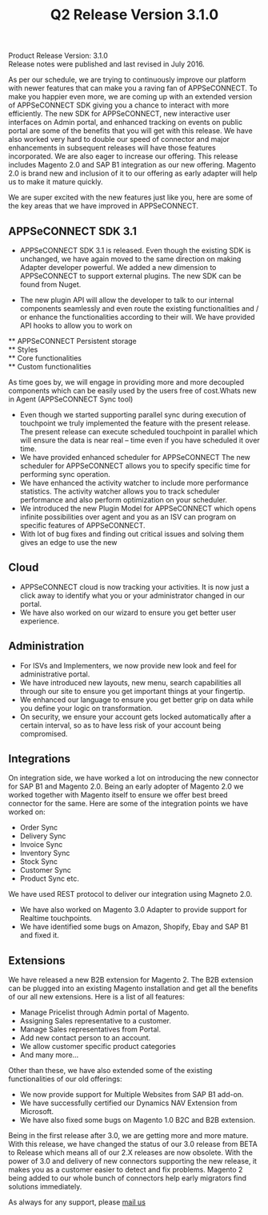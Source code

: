 ﻿---
title: "Q2 Release Version 3.1.0"
toc: true
tag: developers
category: "release-notes"
menus: 
    2016Release:
        title: "Q2 V 3.1.0"
        weight: 3
        icon: fa fa-wpexplorer
        identifier: 2016Q2Release
---
Product Release Version: 3.1.0   
Release notes were published and last revised in July 2016. 

As per our schedule, we are trying to continuously improve our platform with newer features that can make you a raving fan of APPSeCONNECT. To make you happier even more, we are coming up with an extended version of APPSeCONNECT SDK giving you a chance to interact with more efficiently. The new SDK for APPSeCONNECT, new interactive user interfaces on Admin portal, and enhanced tracking on events on public portal are some of the benefits that you will get with this release. We have also worked very hard to double our speed of connector and major enhancements in subsequent releases will have those features incorporated.
We are also eager to increase our offering. This release includes Magento 2.0 and 
SAP B1 integration as our new offering. Magento 2.0 is brand new and inclusion 
of it to our offering as early adapter will help us to make it mature quickly.   

We are super excited with the new features just like you, here are some of the key 
areas that we have improved in APPSeCONNECT.

## APPSeCONNECT SDK 3.1

* APPSeCONNECT SDK 3.1 is released. Even though the existing SDK is unchanged, 
we have again moved to the same direction on making Adapter developer powerful. 
We added a new dimension to APPSeCONNECT to support external plugins. 
The new SDK can be found from Nuget.   

* The new plugin API will allow the developer to talk to our internal components 
seamlessly and even route the existing functionalities and / or enhance the 
functionalities according to their will. We have provided API hooks to allow you 
to work on    

** APPSeCONNECT Persistent storage  
** Styles  
** Core functionalities  
** Custom functionalities  

As time goes by, we will engage in providing more and more decoupled components 
which can be easily used by the users free of cost.Whats new in Agent
 (APPSeCONNECT Sync tool)  

* Even though we started supporting parallel sync during execution of touchpoint we truly implemented the feature with the present release. The present release can execute scheduled touchpoint in parallel which will ensure the data is near real – time even if you have scheduled it over time.
* We have provided enhanced scheduler for APPSeCONNECT The new scheduler for APPSeCONNECT allows you to specify specific time for performing sync operation.
* We have enhanced the activity watcher to include more performance statistics. The activity watcher allows you to track scheduler performance and also perform optimization on your scheduler.
* We introduced the new Plugin Model for APPSeCONNECT which opens infinite possibilities over agent and you as an ISV can program on specific features of APPSeCONNECT.
* With lot of bug fixes and finding out critical issues and solving them gives an edge to use the new

## Cloud
* APPSeCONNECT cloud is now tracking your activities. It is now just a click away to identify what you or your administrator changed in our portal.
* We have also worked on our wizard to ensure you get better user experience.

## Administration
* For ISVs and Implementers, we now provide new look and feel for administrative portal.
* We have introduced new layouts, new menu, search capabilities all through our site to ensure you get important things at your fingertip.
* We enhanced our language to ensure you get better grip on data while you define your logic on transformation.
* On security, we ensure your account gets locked automatically after a certain interval, so as to have less risk of your account being compromised.

## Integrations
On integration side, we have worked a lot on introducing the new connector for SAP B1 and Magento 2.0. Being an early adopter of Magento 2.0 we worked together with Magento itself to ensure we offer best breed connector for the same.
Here are some of the integration points we have worked on:
* Order Sync  
* Delivery Sync  
* Invoice Sync  
* Inventory Sync  
* Stock Sync  
* Customer Sync  
* Product Sync etc.  

We have used REST protocol to deliver our integration using Magneto 2.0.
* We have also worked on Magento 3.0 Adapter to provide support for Realtime 
touchpoints.    
* We have identified some bugs on Amazon, Shopify, Ebay and SAP B1 and fixed it.  

## Extensions
We have released a new B2B extension for Magento 2. The B2B extension can be plugged into an existing Magento installation and get all the benefits of our all new extensions. Here is a list of all features:
* Manage Pricelist through Admin portal of Magento.  
* Assigning Sales representative to a customer.  
* Manage Sales representatives from Portal.  
* Add new contact person to an account.  
* We allow customer specific product categories
* And many more…  

Other than these, we have also extended some of the existing functionalities of our old offerings:
* We now provide support for Multiple Websites from SAP B1 add-on.     
* We have successfully certified our Dynamics NAV Extension from Microsoft.      
* We have also fixed some bugs on Magento 1.0 B2C and B2B extension.   

Being in the first release after 3.0, we are getting more and more mature. 
With this release, we have changed the status of our 3.0 release from BETA to 
Release which means all of our 2.X releases are now obsolete. With the power of 
3.0 and delivery of new connectors supporting the new release, it makes you as a 
customer easier to detect and fix problems. Magento 2 being added to our whole 
bunch of connectors help early migrators find solutions immediately.     

 As always for any support, please [mail us](support@appseconnect.com) 
